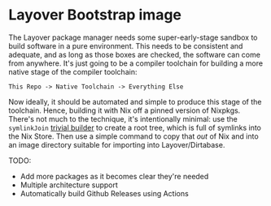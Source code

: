 # Layover Bootstrap image

The Layover package manager needs some super-early-stage sandbox to build
software in a pure environment. This needs to be consistent and adequate,
and as long as those boxes are checked, the software can come from anywhere.
It's just going to be a compiler toolchain for building a more native stage
of the compiler toolchain:

```
This Repo -> Native Toolchain -> Everything Else
```

Now ideally, it should be automated and simple to produce this stage of the
toolchain. Hence, building it with Nix off a pinned version of Nixpkgs.
There's not much to the technique, it's intentionally minimal: use the
`symlinkJoin` [trivial builder][1] to create a root tree, which is full of
symlinks into the Nix Store. Then use a simple command to copy that _out_ of
Nix and into an image directory suitable for importing into Layover/Dirtabase.

TODO:

 * Add more packages as it becomes clear they're needed
 * Multiple architecture support
 * Automatically build Github Releases using Actions

[1]: https://ryantm.github.io/nixpkgs/builders/trivial-builders/#chap-trivial-builders
